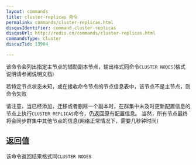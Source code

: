 ```yaml
---
layout: commands
title: cluster-replicas 命令
permalink: commands/cluster-replicas.html
disqusIdentifier: command_cluster-replicas
disqusUrl: http://redis.cn/commands/cluster-replicas.html
commandsType: cluster
discuzTid: 13904

---
```


该命令会列出指定主节点的辅助副本节点，输出格式同命令`CLUSTER NODES`(格式说明请参阅说明文档)

若特定节点状态未知，或在接收命令节点的节点信息表中，该节点不是主节点，则命令失败

请注意，当已经添加，迁移或者删除一个副本时，在群集中未及时更新配置信息的节点上执行`CLUSTER REPLICAS`命令，仍返回原有配置信息。
当然，所有节点最终将会同步群集中其他节点的信息(网络正常情况下，需要几秒钟时间)
## 返回值

该命令返回结果格式同`CLUSTER NODES`